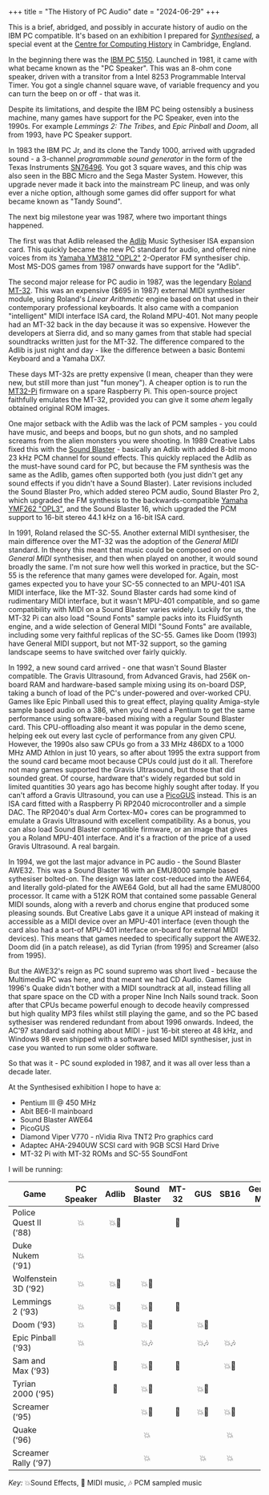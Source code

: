 +++
title = "The History of PC Audio"
date = "2024-06-29"
+++

This is a brief, abridged, and possibly in accurate history of audio on the IBM PC compatible. It's based on an exhibition I prepared for [*Synthesised*](https://www.computinghistory.org.uk/det/72242/Synthesized-(29th-30th-June-2024)/), a special event at the [Centre for Computing History](https://www.computinghistory.org.uk/) in Cambridge, England.

In the beginning there was the [IBM PC 5150](https://en.wikipedia.org/wiki/IBM_Personal_Computer). Launched in 1981, it came with what became known as the "PC Speaker". This was an 8-ohm cone speaker, driven with a transitor from a Intel 8253 Programmable Interval Timer. You got a single channel square wave, of variable frequency and you can turn the beep on or off - that was it.

Despite its limitations, and despite the IBM PC being ostensibly a business machine, many games have support for the PC Speaker, even into the 1990s. For example *Lemmings 2: The Tribes*, and *Epic Pinball* and *Doom*, all from 1993, have PC Speaker support.

In 1983 the IBM PC Jr, and its clone the Tandy 1000, arrived with upgraded sound - a 3-channel *programmable sound generator* in the form of the Texas Instruments [SN76496](https://en.wikipedia.org/wiki/SN76496). You got 3 square waves, and this chip was also seen in the BBC Micro and the Sega Master System. However, this upgrade never made it back into the mainstream PC lineup, and was only ever a niche option, although some games did offer support for what became known as "Tandy Sound".

The next big milestone year was 1987, where two important things happened.

The first was that Adlib released the [Adlib](https://en.wikipedia.org/wiki/Ad_Lib,_Inc.) Music Sythesiser ISA expansion card. This quickly became the new PC standard for audio, and offered nine voices from its [Yamaha YM3812 "OPL2"](https://en.wikipedia.org/wiki/Yamaha_OPL#OPL2) 2-Operator FM synthesiser chip. Most MS-DOS games from 1987 onwards have support for the "Adlib".

The second major release for PC audio in 1987, was the legendary [Roland MT-32](https://en.wikipedia.org/wiki/Roland_MT-32). This was an expensive ($695 in 1987) external MIDI synthesiser module, using Roland's *Linear Arithmetic* engine based on that used in their contemporary professional keyboards. It also came with a companion "intelligent" MIDI interface ISA card, the Roland MPU-401. Not many people had an MT-32 back in the day because it was so expensive. However the developers at Sierra did, and so many games from that stable had special soundtracks written just for the MT-32. The difference compared to the Adlib is just night and day - like the difference between a basic Bontemi Keyboard and a Yamaha DX7.

These days MT-32s are pretty expensive (I mean, cheaper than they were new, but still more than just "fun money"). A cheaper option is to run the [MT32-Pi](https://github.com/dwhinham/mt32-pi) firmware on a spare Raspberry Pi. This open-source project faithfully emulates the MT-32, provided you can give it some *ahem* legally obtained original ROM images.

One major setback with the Adlib was the lack of PCM samples - you could have music, and beeps and boops, but no gun shots, and no sampled screams from the alien monsters you were shooting. In 1989 Creative Labs fixed this with the [Sound Blaster](https://en.wikipedia.org/wiki/Sound_Blaster) - basically an Adlib with added 8-bit mono 23 kHz PCM channel for sound effects. This quickly replaced the Adlib as the must-have sound card for PC, but because the FM synthesis was the same as the Adlib, games often supported both (you just didn't get any sound effects if you didn't have a Sound Blaster). Later revisions included the Sound Blaster Pro, which added stereo PCM audio, Sound Blaster Pro 2, which upgraded the FM synthesis to the backwards-compatible [Yamaha YMF262 "OPL3"](https://en.wikipedia.org/wiki/Yamaha_OPL#OPL3), and the Sound Blaster 16, which upgraded the PCM support to 16-bit stereo 44.1 kHz on a 16-bit ISA card.

In 1991, Roland relased the SC-55. Another external MIDI synthesiser, the main difference over the MT-32 was the adoption of the *General MIDI* standard. In theory this meant that music could be composed on one *General MIDI* synthesiser, and then when played on another, it would sound broadly the same. I'm not sure how well this worked in practice, but the SC-55 is the reference that many games were developed for. Again, most games expected you to have your SC-55 connected to an MPU-401 ISA MIDI interface, like the MT-32. Sound Blaster cards had some kind of rudimentary MIDI interface, but it wasn't MPU-401 compatible, and so game compatibility with MIDI on a Sound Blaster varies widely. Luckily for us, the MT-32 Pi can also load "Sound Fonts" sample packs into its FluidSynth engine, and a wide selection of General MIDI "Sound Fonts" are available, including some very faithful replicas of the SC-55. Games like Doom (1993) have General MIDI support, but not MT-32 support, so the gaming landscape seems to have switched over fairly quickly.

In 1992, a new sound card arrived - one that wasn't Sound Blaster compatible. The Gravis Ultrasound, from Advanced Gravis, had 256K on-board RAM and hardware-based sample mixing using its on-board DSP, taking a bunch of load of the PC's under-powered and over-worked CPU. Games like Epic Pinball used this to great effect, playing quality Amiga-style sample based audio on a 386, when you'd need a Pentium to get the same performance using software-based mixing with a regular Sound Blaster card. This CPU-offloading also meant it was popular in the demo scene, helping eek out every last cycle of performance from any given CPU. However, the 1990s also saw CPUs go from a 33 MHz 486DX to a 1000 MHz AMD Athlon in just 10 years, so after about 1995 the extra support from the sound card became moot because CPUs could just do it all. Therefore not many games supported the Gravis Ultrasound, but those that did sounded great. Of course, hardware that's widely regarded but sold in limited quantities 30 years ago has become highly sought after today. If you can't afford a Gravis Ultrasound, you can use a [PicoGUS](https://picog.us/) instead. This is an ISA card fitted with a Raspberry Pi RP2040 microcontroller and a simple DAC. The RP2040's dual Arm Cortex-M0+ cores can be programmed to emulate a Gravis Ultrasound with excellent compatibility. As a bonus, you can also load Sound Blaster compatible firmware, or an image that gives you a Roland MPU-401 interface. And it's a fraction of the price of a used Gravis Ultrasound. A real bargain.

In 1994, we got the last major advance in PC audio - the Sound Blaster AWE32. This was a Sound Blaster 16 with an EMU8000 sample based sythesiser bolted-on. The design was later cost-reduced into the AWE64, and literally gold-plated for the AWE64 Gold, but all had the same EMU8000 processor. It came with a 512K ROM that contained some passable General MIDI sounds, along with a reverb and chorus engine that produced some pleasing sounds. But Creative Labs gave it a unique API instead of making it accessible as a MIDI device over an MPU-401 interface (even though the card also had a sort-of MPU-401 interface on-board for external MIDI devices). This means that games needed to specifically support the AWE32. Doom did (in a patch release), as did Tyrian (from 1995) and Screamer (also from 1995).

But the AWE32's reign as PC sound supremo was short lived - because the Multimedia PC was here, and that meant we had CD Audio. Games like 1996's Quake didn't bother with a MIDI soundtrack at all, instead filling all that spare space on the CD with a proper Nine Inch Nails sound track. Soon after that CPUs became powerful enough to decode heavily compressed but high quality MP3 files whilst still playing the game, and so the PC based sythesiser was rendered redundant from about 1996 onwards. Indeed, the AC'97 standard said nothing about MIDI - just 16-bit stereo at 48 kHz, and Windows 98 even shipped with a software based MIDI synthesiser, just in case you wanted to run some older software.

So that was it - PC sound exploded in 1987, and it was all over less than a decade later.

At the Synthesised exhibition I hope to have a:

* Pentium III @ 450 MHz
* Abit BE6-II mainboard
* Sound Blaster AWE64
* PicoGUS
* Diamond Viper V770 - nVidia Riva TNT2 Pro graphics card
* Adaptec AHA-2940UW SCSI card with 9GB SCSI Hard Drive
* MT-32 Pi with MT-32 ROMs and SC-55 SoundFont

I will be running:

| Game                  | PC Speaker | Adlib | Sound Blaster | MT-32 | GUS | SB16 | General MIDI | AWE32  | CD Audio |
| --------------------- |:----------:|:-----:|:-------------:|:-----:|:---:|:----:|:------------:|:------:|:--------:|
| Police Quest II (‘88) | 💥          | 💥🎼    |               | 🎼     |     |      |              |        |          |
| Duke Nukem (‘91)      | 💥          |       |               |       |     |      |              |        |          |
| Wolfenstein 3D (‘92)  | 💥          | 💥🎼    | 💥🎼            |       |     |      |              |        |          |
| Lemmings 2 (‘93)      | 💥          | 💥🎼    | 💥🎼            | 🎼     |     |      |              |        |          |
| Doom (‘93)            | 💥          | 🎼     | 💥🎼            |       | 💥🎼  |      | 🎼            | 🎼(‘94) |
| Epic Pinball (‘93)    | 💥          |       | 💥🎶            |       | 💥🎶  | 💥🎶   |              |        ||
| Sam and Max (‘93)     |            | 🎼     | 💥🎼            | 🎼     |     | 💥🎼   | 🎼            |        | 🎶        |
| Tyrian 2000 (‘95)     |            | 🎼     | 💥🎼            |       | 💥🎼  |      | 🎼            | 🎼      ||
| Screamer (‘95)        |            |       | 💥🎼            | 🎼     | 💥🎼  | 💥🎼   | 🎼            | 🎼      | 🎶        |
| Quake (‘96)           |            |       | 💥             |       |     | 💥    |              |        | 🎶        |
| Screamer Rally (‘97)  |            |       | 💥             |       | 💥   | 💥    |              |        | 🎶        |

*Key:* 💥Sound Effects, 🎼 MIDI music, 🎶 PCM sampled music
